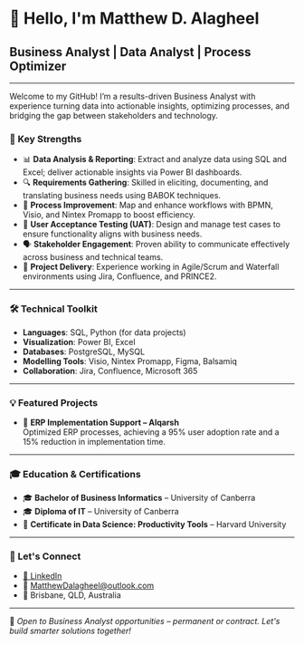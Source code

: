 # 👋 Hello, I'm Matthew D. Alagheel

## Business Analyst | Data Analyst | Process Optimizer

---

Welcome to my GitHub! I’m a results-driven Business Analyst with experience turning data into actionable insights, optimizing processes, and bridging the gap between stakeholders and technology.

### 💼 Key Strengths
- 📊 **Data Analysis & Reporting**: Extract and analyze data using SQL and Excel; deliver actionable insights via Power BI dashboards.
- 🔍 **Requirements Gathering**: Skilled in eliciting, documenting, and translating business needs using BABOK techniques.
- 🔁 **Process Improvement**: Map and enhance workflows with BPMN, Visio, and Nintex Promapp to boost efficiency.
- 🧪 **User Acceptance Testing (UAT)**: Design and manage test cases to ensure functionality aligns with business needs.
- 🗣️ **Stakeholder Engagement**: Proven ability to communicate effectively across business and technical teams.
- 🎯 **Project Delivery**: Experience working in Agile/Scrum and Waterfall environments using Jira, Confluence, and PRINCE2.

---

### 🛠️ Technical Toolkit
- **Languages**: SQL, Python (for data projects)
- **Visualization**: Power BI, Excel
- **Databases**: PostgreSQL, MySQL
- **Modelling Tools**: Visio, Nintex Promapp, Figma, Balsamiq
- **Collaboration**: Jira, Confluence, Microsoft 365

---

### 💡 Featured Projects
- 🔄 **ERP Implementation Support – Alqarsh**  
  Optimized ERP processes, achieving a 95% user adoption rate and a 15% reduction in implementation time.

---

### 🎓 Education & Certifications
- 🎓 **Bachelor of Business Informatics** – University of Canberra  
- 🎓 **Diploma of IT** – University of Canberra  
- 📜 **Certificate in Data Science: Productivity Tools** – Harvard University  

---

### 🤝 Let's Connect
- [🔗 LinkedIn](https://www.linkedin.com/in/MatthewDalagheel)
- 📧 MatthewDalagheel@outlook.com
- 📍 Brisbane, QLD, Australia

---

📌 *Open to Business Analyst opportunities – permanent or contract. Let's build smarter solutions together!*
